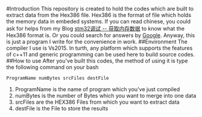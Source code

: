 #Introduction
This repository is created to hold the codes which are built to extract data from the Hex386 file. Hex386 is the format of file which holds the memory data in embeded systems. If you can read chinese, you could ask for helps from my Blog [stm32调试 -- 获取内存数据][1] to know what the Hex386 format is. Or you could search for answers by [Google][2]. Anyway, this is just a program I write for the convenience in work.
##Environment
The compiler I use is Vs2015. In turth, any platform which supports the features of c++11 and generic programming can be used here to build source codes.
##How to use
After you've built this codes, the method of using it is type the following command on your bash

	ProgramName numBytes srcFiles destFile

1. ProgramName is the name of program which you've just compiled
2. numBytes is the number of Bytes which you want to merge into one data
3. srcFiles are the HEX386 Files from which you want to extract data
4. destFile is the File to store the results

[1]: http://blog.csdn.net/flydreamforever/article/details/53436302
[2]: http://www.google.com
